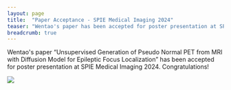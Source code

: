 ```yaml
---
layout: page
title:  "Paper Acceptance - SPIE Medical Imaging 2024"
teaser: "Wentao's paper has been accepted for poster presentation at SPIE Medical Imaging 2024."
breadcrumb: true
---
```


Wentao's paper “Unsupervised Generation of Pseudo Normal PET from MRI with Diffusion Model for Epileptic Focus Localization” has been accepted for poster presentation at SPIE Medical Imaging 2024. Congratulations! 

<div class="row">
    <div class="small-12 columns">
        <img src="/assets/img/team/wentao_chen.jpg">
    </div>
</div>
